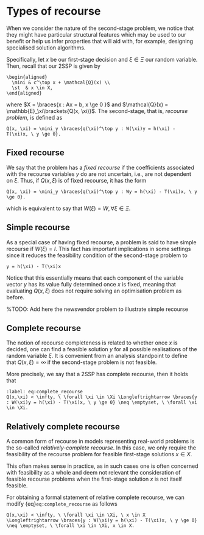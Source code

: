 # Types of recourse

When we consider the nature of the second-stage problem, we notice that they might have particular structural features which may be used to our benefit or help us infer properties that will aid with, for example, designing specialised solution algorithms.

Specifically, let $x$ be our first-stage decision and $\xi \in \Xi$ our random variable. Then, recall that our 2SSP is given by

```{math}
\begin{aligned}
  \mini & c^\top x + \mathcal{Q}(x) \\
  \st  & x \in X, 
\end{aligned}
```

where $X = \braces{x : Ax = b, x \ge 0 }$ and $\mathcal{Q}(x) = \mathbb{E}_\xi\brackets{Q(x, \xi)}$. The second-stage, that is, *recourse problem*, is defined as

```{math}
Q(x, \xi) = \mini_y \braces{q(\xi)^\top y : W(\xi)y = h(\xi) - T(\xi)x, \ y \ge 0}.
```

## Fixed recourse

We say that the problem has a *fixed recourse* if the coefficients associated with the recourse variables $y$ do are not uncertain, i.e., are not dependent on $\xi$. Thus, if $Q(x, \xi)$ is of fixed recourse, it has the form

```{math}
Q(x, \xi) = \mini_y \braces{q(\xi)^\top y : Wy = h(\xi) - T(\xi)x, \ y \ge 0}.
```

which is equivalent to say that $W(\xi) = W, \forall \xi \in \Xi$.

## Simple recourse

As a special case of having fixed recourse, a problem is said to have simple recourse if $W(\xi) = I$. This fact has important implications in some settings since it reduces the feasibility condition of the second-stage problem to

```{math}
y = h(\xi) - T(\xi)x
```

Notice that this essentially means that each component of the variable vector $y$ has its value fully determined once $x$ is fixed, meaning that evaluating $Q(x, \xi)$ does not require solving an optimisation problem as before. 

%TODO: Add here the newsvendor problem to illustrate simple recourse

## Complete recourse

The notion of recourse completeness is related to whether once $x$ is decided, one can find a feasible solution $y$ for all possible realisations of the random variable $\xi$. It is convenient from an analysis standpoint to define that $Q(x,\xi) = \infty$ if the second-stage problem is not feasible.

More precisely, we say that a 2SSP has complete recourse, then it holds that

```{math}
:label: eq:complete_recourse
Q(x,\xi) < \infty, \ \forall \xi \in \Xi \Longleftrightarrow \braces{y : W(\xi)y = h(\xi) - T(\xi)x, \ y \ge 0} \neq \emptyset, \ \forall \xi \in \Xi.
```

## Relatively complete recourse

A common form of recourse in models representing real-world problems is the so-called *relatively-complete recourse*. In this case, we only require the feasibility of the recourse problem for feasible first-stage solutions $x \in X$. 

This often makes sense in practice, as in such cases one is often concerned with feasibility as a whole and deem not relevant the consideration of feasible recourse problems when the first-stage solution $x$ is not itself feasible.

For obtaining a formal statement of relative complete recourse, we can modify {eq}`eq:complete_recourse` as follows

```{math}
Q(x,\xi) < \infty, \ \forall \xi \in \Xi, \ x \in X \Longleftrightarrow \braces{y : W(\xi)y = h(\xi) - T(\xi)x, \ y \ge 0} \neq \emptyset, \ \forall \xi \in \Xi, x \in X. 
```